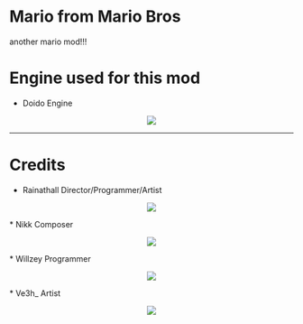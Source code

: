 # Mario from Mario Bros
another mario mod!!!

# Engine used for this mod
* Doido Engine

<p align="center">
<img src="https://www.newgrounds.com/dump/draw/27ed38c719b9761af970cac60f441e21">
</p>

---------------------------------

# Credits
* Rainathall  Director/Programmer/Artist
<p align="center">
<img src="[https://www.newgrounds.com/dump/draw/27ed38c719b9761af970cac60f441e21](https://art.ngfiles.com/images/5594000/5594960_656242_willzinhu_untitled-5594960.e213a6b5943dd2b1fa0f3e15bd79f3b0.webp?f1712442559)">
</p>
* Nikk        Composer  
<p align="center">
<img src="https://www.newgrounds.com/dump/draw/27ed38c719b9761af970cac60f441e21">
</p>
* Willzey     Programmer
<p align="center">
<img src="https://www.newgrounds.com/dump/draw/27ed38c719b9761af970cac60f441e21">
</p>
* Ve3h_       Artist
<p align="center">
<img src="https://www.newgrounds.com/dump/draw/27ed38c719b9761af970cac60f441e21">
</p>
